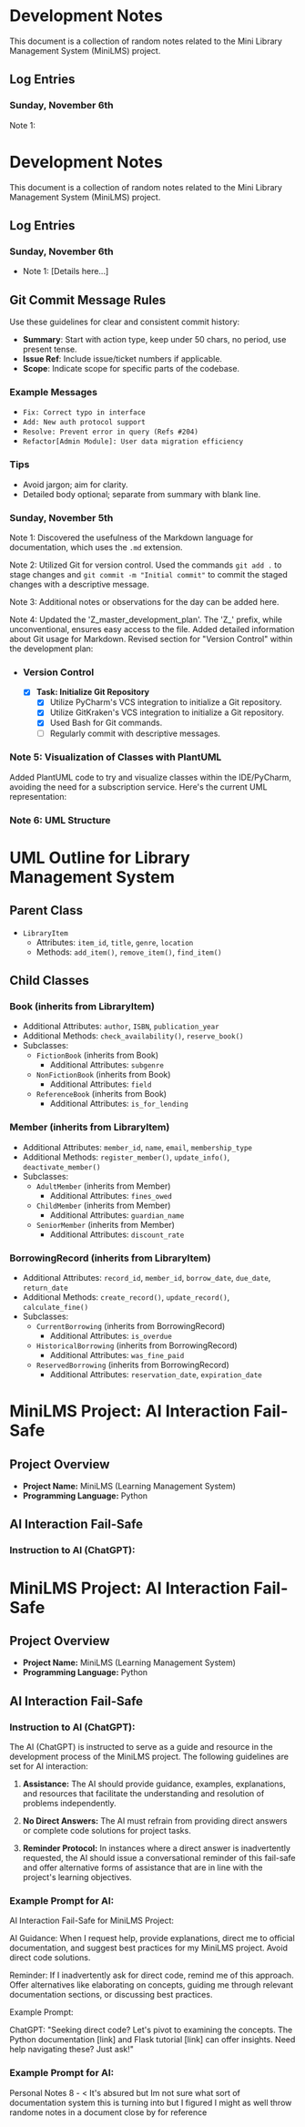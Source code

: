 # Development Notes

This document is a collection of random notes related to the Mini Library Management System (MiniLMS) project.

## Log Entries

### Sunday, November 6th
Note 1: 

# Development Notes

This document is a collection of random notes related to the Mini Library Management System (MiniLMS) project.

## Log Entries

### Sunday, November 6th
- Note 1: [Details here...]

## Git Commit Message Rules
Use these guidelines for clear and consistent commit history:
- **Summary**: Start with action type, keep under 50 chars, no period, use present tense.
- **Issue Ref**: Include issue/ticket numbers if applicable.
- **Scope**: Indicate scope for specific parts of the codebase.

### Example Messages
- `Fix: Correct typo in interface`
- `Add: New auth protocol support`
- `Resolve: Prevent error in query (Refs #204)`
- `Refactor[Admin Module]: User data migration efficiency`

### Tips
- Avoid jargon; aim for clarity.
- Detailed body optional; separate from summary with blank line.


### Sunday, November 5th
Note 1: Discovered the usefulness of the Markdown language for documentation, which uses the `.md` extension.

Note 2: Utilized Git for version control. Used the commands `git add .` to stage changes and `git commit -m "Initial commit"` to commit the staged changes with a descriptive message.

Note 3: Additional notes or observations for the day can be added here.

Note 4: Updated the 'Z_master_development_plan'. The 'Z_' prefix, while unconventional, ensures easy access to the file. Added detailed information about Git usage for Markdown. Revised section for "Version Control" within the development plan:
  - ### Version Control
    - [x] **Task: Initialize Git Repository**
      - [x] Utilize PyCharm's VCS integration to initialize a Git repository.
      - [x] Utilize GitKraken's VCS integration to initialize a Git repository.
      - [x] Used Bash for Git commands.
      - [ ] Regularly commit with descriptive messages. 

### Note 5: Visualization of Classes with PlantUML

Added PlantUML code to try and visualize classes within the IDE/PyCharm, avoiding the need for a subscription service. Here's the current UML representation:

### Note 6: UML Structure
# UML Outline for Library Management System

## Parent Class
- `LibraryItem`
  - Attributes: `item_id`, `title`, `genre`, `location`
  - Methods: `add_item()`, `remove_item()`, `find_item()`

## Child Classes

### Book (inherits from LibraryItem)
- Additional Attributes: `author`, `ISBN`, `publication_year`
- Additional Methods: `check_availability()`, `reserve_book()`
- Subclasses:
  - `FictionBook` (inherits from Book)
    - Additional Attributes: `subgenre`
  - `NonFictionBook` (inherits from Book)
    - Additional Attributes: `field`
  - `ReferenceBook` (inherits from Book)
    - Additional Attributes: `is_for_lending`

### Member (inherits from LibraryItem)
- Additional Attributes: `member_id`, `name`, `email`, `membership_type`
- Additional Methods: `register_member()`, `update_info()`, `deactivate_member()`
- Subclasses:
  - `AdultMember` (inherits from Member)
    - Additional Attributes: `fines_owed`
  - `ChildMember` (inherits from Member)
    - Additional Attributes: `guardian_name`
  - `SeniorMember` (inherits from Member)
    - Additional Attributes: `discount_rate`

### BorrowingRecord (inherits from LibraryItem)
- Additional Attributes: `record_id`, `member_id`, `borrow_date`, `due_date`, `return_date`
- Additional Methods: `create_record()`, `update_record()`, `calculate_fine()`
- Subclasses:
  - `CurrentBorrowing` (inherits from BorrowingRecord)
    - Additional Attributes: `is_overdue`
  - `HistoricalBorrowing` (inherits from BorrowingRecord)
    - Additional Attributes: `was_fine_paid`
  - `ReservedBorrowing` (inherits from BorrowingRecord)
    - Additional Attributes: `reservation_date`, `expiration_date`


# MiniLMS Project: AI Interaction Fail-Safe

## Project Overview
- **Project Name:** MiniLMS (Learning Management System)
- **Programming Language:** Python

## AI Interaction Fail-Safe

### Instruction to AI (ChatGPT):
# MiniLMS Project: AI Interaction Fail-Safe

## Project Overview
- **Project Name:** MiniLMS (Learning Management System)
- **Programming Language:** Python

## AI Interaction Fail-Safe

### Instruction to AI (ChatGPT):
The AI (ChatGPT) is instructed to serve as a guide and resource in the development process of the MiniLMS project. The following guidelines are set for AI interaction:

1. **Assistance:** The AI should provide guidance, examples, explanations, and resources that facilitate the understanding and resolution of problems independently.
   
2. **No Direct Answers:** The AI must refrain from providing direct answers or complete code solutions for project tasks.
   
3. **Reminder Protocol:** In instances where a direct answer is inadvertently requested, the AI should issue a conversational reminder of this fail-safe and offer alternative forms of assistance that are in line with the project's learning objectives.

### Example Prompt for AI:
AI Interaction Fail-Safe for MiniLMS Project:

AI Guidance: When I request help, provide explanations, direct me to official documentation, and suggest best practices for my MiniLMS project. Avoid direct code solutions.

Reminder: If I inadvertently ask for direct code, remind me of this approach. Offer alternatives like elaborating on concepts, guiding me through relevant documentation sections, or discussing best practices.

Example Prompt:

ChatGPT: "Seeking direct code? Let's pivot to examining the concepts. The Python documentation [link] and Flask tutorial [link] can offer insights. Need help navigating these? Just ask!"

### Example Prompt for AI:
Personal Notes 8 - < It's absured but Im not sure what sort of documentation system this is turning into but I figured I might as well throw randome notes in a document close by for reference

